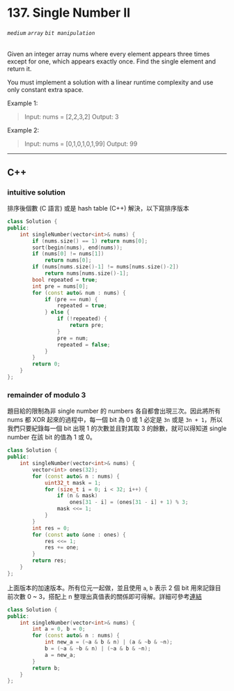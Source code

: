 # 137. Single Number II
###### `medium` `array` `bit manipulation` 

Given an integer array nums where every element appears three times except for one, which appears exactly once. Find the single element and return it.

You must implement a solution with a linear runtime complexity and use only constant extra space.

Example 1:
> Input: nums = [2,2,3,2]
Output: 3

Example 2:
> Input: nums = [0,1,0,1,0,1,99]
Output: 99

---

## C++

###  intuitive solution

排序後個數 (C 語言) 或是 hash table (C++) 解決，以下寫排序版本

```cpp
class Solution {
public:
    int singleNumber(vector<int>& nums) {
        if (nums.size() == 1) return nums[0];
        sort(begin(nums), end(nums));
        if (nums[0] != nums[1])  
            return nums[0];
        if (nums[nums.size()-1] != nums[nums.size()-2])  
            return nums[nums.size()-1];
        bool repeated = true;
        int pre = nums[0];
        for (const auto& num : nums) {
            if (pre == num) {
                repeated = true;
            } else {
                if (!repeated) {
                    return pre;
                }
                pre = num;
                repeated = false;
            }
        }
        return 0;
    }
};
```

### remainder of modulo 3
題目給的限制為非 single number 的 numbers 各自都會出現三次。因此將所有 nums 都 XOR 起來的過程中，每一個 bit 為 0 或 1 必定是 `3n` 或是 `3n + 1`，所以我們只要紀錄每一個 bit 出現 1 的次數並且對其取 3 的餘數，就可以得知道 single number 在該 bit 的值為 1 或 0。  

```cpp
class Solution {
public:
    int singleNumber(vector<int>& nums) {
        vector<int> ones(32);
        for (const auto& n : nums) {
            uint32_t mask = 1;
            for (size_t i = 0; i < 32; i++) {
                if (n & mask)
                    ones[31 - i] = (ones[31 - i] + 1) % 3; 
                mask <<= 1;
            }
        }
        int res = 0;
        for (const auto &one : ones) {
            res <<= 1;
            res += one;
        }
        return res;
    }
};
```

上面版本的加速版本。所有位元一起做，並且使用 `a`, `b` 表示 2 個 bit 用來記錄目前次數 0 ~ 3，搭配上 n 整理出真值表的關係即可得解。詳細可參考[連結](https://www.youtube.com/watch?v=yd1JBRIlFeA) 

```cpp
class Solution {
public:
    int singleNumber(vector<int>& nums) {
        int a = 0, b = 0;
        for (const auto& n : nums) {
            int new_a = (~a & b & n) | (a & ~b & ~n);
            b = (~a & ~b & n) | (~a & b & ~n);
            a = new_a;
        }
        return b;
    }
};
```


